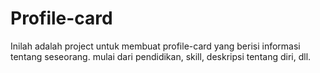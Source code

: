 # Profile-card
Inilah adalah project untuk membuat profile-card yang berisi informasi tentang seseorang. mulai dari pendidikan, skill, deskripsi tentang diri, dll.

